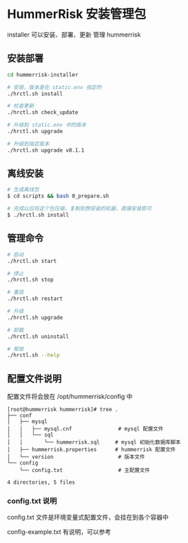 # HummerRisk 安装管理包

installer 可以安装、部署、更新 管理 hummerrisk

## 安装部署

```bash
cd hummerrisk-installer

# 安装，版本是在 static.env 指定的
./hrctl.sh install

# 检查更新
./hrctl.sh check_update

# 升级到 static.env 中的版本
./hrctl.sh upgrade

# 升级到指定版本
./hrctl.sh upgrade v0.1.1
```

## 离线安装
```bash
# 生成离线包
$ cd scripts && bash 0_prepare.sh

# 完成以后将这个包压缩，复制到想安装的机器，直接安装即可
$ ./hrctl.sh install
```

## 管理命令

```bash
# 启动
./hrctl.sh start

# 停止
./hrctl.sh stop

# 重启
./hrctl.sh restart

# 升级
./hrctl.sh upgrade

# 卸载
./hrctl.sh uninstall

# 帮助
./hrctl.sh --help
```

## 配置文件说明

配置文件将会放在 /opt/hummerrisk/config 中

```
[root@hummerrisk hummerrisk]# tree .
├── conf
│   ├── mysql                      
│   │   ├── mysql.cnf               # mysql 配置文件
│   │   └── sql
│   │       └── hummerrisk.sql     # mysql 初始化数据库脚本
│   ├── hummerrisk.properties      # hummerrisk 配置文件
│   └── version                     # 版本文件
└── config
    └── config.txt                  # 主配置文件

4 directories, 5 files
```

### config.txt 说明

config.txt 文件是环境变量式配置文件，会挂在到各个容器中

config-example.txt 有说明，可以参考
